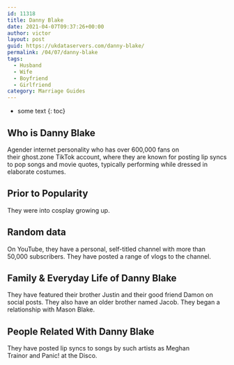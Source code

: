 ```yaml
---
id: 11318
title: Danny Blake
date: 2021-04-07T09:37:26+00:00
author: victor
layout: post
guid: https://ukdataservers.com/danny-blake/
permalink: /04/07/danny-blake
tags:
  - Husband
  - Wife
  - Boyfriend
  - Girlfriend
category: Marriage Guides
---
```


* some text
{: toc}


## Who is Danny Blake



Agender internet personality who has over 600,000 fans on their ghost.zone TikTok account, where they are known for posting lip syncs to pop songs and movie quotes, typically performing while dressed in elaborate costumes. 

                
                
                
## Prior to Popularity



They were into cosplay growing up. 

                
                
                
## Random data



On YouTube, they have a personal, self-titled channel with more than 50,000 subscribers. They have posted a range of vlogs to the channel. 

                
                
                
## Family & Everyday Life of Danny Blake



They have featured their brother Justin and their good friend Damon on social posts. They also have an older brother named Jacob. They began a relationship with Mason Blake. 

                
                
                
## People Related With Danny Blake



They have posted lip syncs to songs by such artists as Meghan Trainor and Panic! at the Disco. 

                
              
            
          
          
          